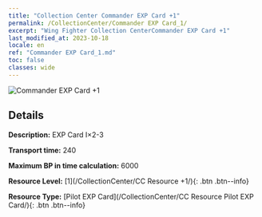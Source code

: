 ```yaml
---
title: "Collection Center Commander EXP Card +1"
permalink: /CollectionCenter/Commander EXP Card_1/
excerpt: "Wing Fighter Collection CenterCommander EXP Card +1"
last_modified_at: 2023-10-18
locale: en
ref: "Commander EXP Card_1.md"
toc: false
classes: wide
---
```



![Commander EXP Card +1](/images/cc/CC_Pilot_EXP_Card_1.png)

## Details

  **Description:** EXP Card I×2-3

  **Transport time:** 240

  **Maximum BP in time calculation:** 6000

  **Resource Level:** [1](/CollectionCenter/CC Resource +1/){: .btn .btn--info}

  **Resource Type:** [Pilot EXP Card](/CollectionCenter/CC Resource Pilot EXP Card/){: .btn .btn--info}

